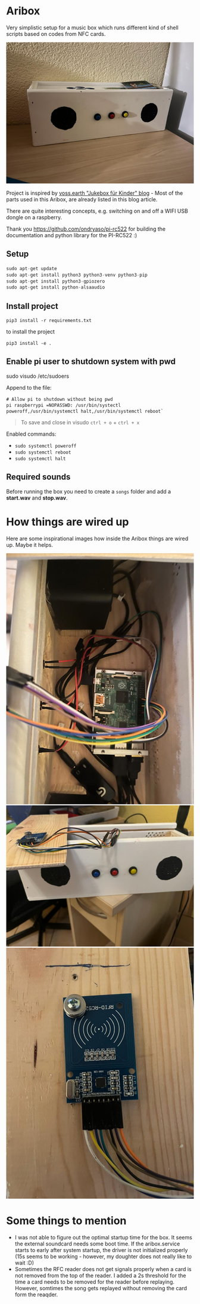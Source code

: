 # Aribox
Very simplistic setup for a music box which runs different kind of shell scripts based on codes from NFC cards.

![Aribox final](img/aribox.jpeg)

Project is inspired by [voss.earth "Jukebox für Kinder" blog](https://www.voss.earth/2018/03/07/wir-bauen-eine-jukebox-fuer-kinder-als-alternative-zur-toniebox/) - Most of the parts used in this Aribox, are already listed in this blog article. 

There are quite interesting concepts, e.g. switching on and off a WIFI USB dongle on a raspberry.

Thank you https://github.com/ondryaso/pi-rc522 for building the documentation and python library for the PI-RC522 :) 



## Setup

```python
sudo apt-get update
sudo apt-get install python3 python3-venv python3-pip
sudo apt-get install python3-gpiozero
sudo apt-get install python-alsaaudio
```

## Install project

```shell
pip3 install -r requirements.txt
```

to install the project
```shell 
pip3 install -e .
```

## Enable pi user to shutdown system with pwd

sudo visudo /etc/sudoers

Append to the file:
```shell
# Allow pi to shutdown without being pwd 
pi raspberrypi =NOPASSWD: /usr/bin/systectl poweroff,/usr/bin/systemctl halt,/usr/bin/systemctl reboot`
```
> To save and close in visudo `ctrl + o` + `ctrl + x`

Enabled commands: 
- `sudo systemctl poweroff`
- `sudo systemctl reboot`
- `sudo systemctl halt`

## Required sounds
Before running the box you need to create a `songs` folder and add a **start.wav** and **stop.wav**. 

# How things are wired up
Here are some inspirational images how inside the Aribox things are wired up. Maybe it helps.

![Aribox Inside 1](img/aribox-wip%20(1).jpeg)
![Aribox Inside 2](img/aribox-wip%20(2).jpeg)
![Aribox Inside 3](img/aribox-wip%20(3).jpeg)

# Some things to mention

- I was not able to figure out the optimal startup time for the box. It seems the external soundcard needs some boot time. If the aribox.service starts to early after system startup, the driver is not initialized properly (15s seems to be working - however, my doughter does not really like to wait :D)
- Sometimes the RFC reader does not get signals properly when a card is not removed from the top of the reader. I added a 2s threshold for the time a card needs to be removed for the reader before replaying. However, somtimes the song gets replayed without removing the card form the reaqder.
